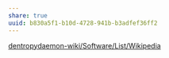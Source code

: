 ```yaml
---
share: true
uuid: b830a5f1-b10d-4728-941b-b3adfef36ff2
---
```

[dentropydaemon-wiki/Software/List/Wikipedia](/undefined)
